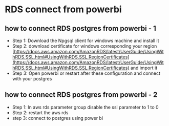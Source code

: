 # RDS connect from powerbi

## how to connect RDS postgres from powerbi - 1

- Step 1: Download the Npgsql client for windows machine and install it
- Step 2: download certificate for windows corresponding your region [https://docs.aws.amazon.com/AmazonRDS/latest/UserGuide/UsingWithRDS.SSL.html#UsingWithRDS.SSL.RegionCertificates](https://docs.aws.amazon.com/AmazonRDS/latest/UserGuide/UsingWithRDS.SSL.html#UsingWithRDS.SSL.RegionCertificates) and import it
- Step 3: Open powerbi or restart after these configuration and connect with your postgres

## how to connect RDS postgres from powerbi - 2

- Step 1: In aws rds parameter group disable the ssl parameter to 1 to 0
- Step 2: restart the aws rds
- step 3: connect to postgres using power bi
